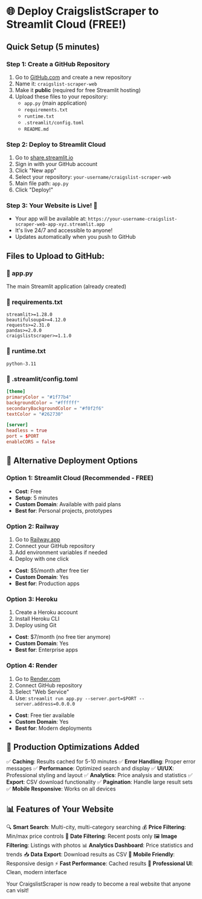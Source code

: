 # 🌐 Deploy CraigslistScraper to Streamlit Cloud (FREE!)

## Quick Setup (5 minutes)

### Step 1: Create a GitHub Repository
1. Go to [GitHub.com](https://github.com) and create a new repository
2. Name it: `craigslist-scraper-web`
3. Make it **public** (required for free Streamlit hosting)
4. Upload these files to your repository:
   - `app.py` (main application)
   - `requirements.txt`
   - `runtime.txt`
   - `.streamlit/config.toml`
   - `README.md`

### Step 2: Deploy to Streamlit Cloud
1. Go to [share.streamlit.io](https://share.streamlit.io)
2. Sign in with your GitHub account
3. Click "New app"
4. Select your repository: `your-username/craigslist-scraper-web`
5. Main file path: `app.py`
6. Click "Deploy!"

### Step 3: Your Website is Live! 🎉
- Your app will be available at: `https://your-username-craigslist-scraper-web-app-xyz.streamlit.app`
- It's live 24/7 and accessible to anyone!
- Updates automatically when you push to GitHub

## Files to Upload to GitHub:

### 📄 app.py
The main Streamlit application (already created)

### 📄 requirements.txt
```
streamlit>=1.28.0
beautifulsoup4>=4.12.0
requests>=2.31.0
pandas>=2.0.0
craigslistscraper>=1.1.0
```

### 📄 runtime.txt
```
python-3.11
```

### 📄 .streamlit/config.toml
```toml
[theme]
primaryColor = "#1f77b4"
backgroundColor = "#ffffff"
secondaryBackgroundColor = "#f0f2f6"
textColor = "#262730"

[server]
headless = true
port = $PORT
enableCORS = false
```

## 🚀 Alternative Deployment Options

### Option 1: Streamlit Cloud (Recommended - FREE)
- **Cost**: Free
- **Setup**: 5 minutes
- **Custom Domain**: Available with paid plans
- **Best for**: Personal projects, prototypes

### Option 2: Railway
1. Go to [Railway.app](https://railway.app)
2. Connect your GitHub repository
3. Add environment variables if needed
4. Deploy with one click
- **Cost**: $5/month after free tier
- **Custom Domain**: Yes
- **Best for**: Production apps

### Option 3: Heroku
1. Create a Heroku account
2. Install Heroku CLI
3. Deploy using Git
- **Cost**: $7/month (no free tier anymore)
- **Custom Domain**: Yes
- **Best for**: Enterprise apps

### Option 4: Render
1. Go to [Render.com](https://render.com)
2. Connect GitHub repository
3. Select "Web Service"
4. Use: `streamlit run app.py --server.port=$PORT --server.address=0.0.0.0`
- **Cost**: Free tier available
- **Custom Domain**: Yes
- **Best for**: Modern deployments

## 🔧 Production Optimizations Added

✅ **Caching**: Results cached for 5-10 minutes
✅ **Error Handling**: Proper error messages
✅ **Performance**: Optimized search and display
✅ **UI/UX**: Professional styling and layout
✅ **Analytics**: Price analysis and statistics
✅ **Export**: CSV download functionality
✅ **Pagination**: Handle large result sets
✅ **Mobile Responsive**: Works on all devices

## 📊 Features of Your Website

🔍 **Smart Search**: Multi-city, multi-category searching
💰 **Price Filtering**: Min/max price controls
📅 **Date Filtering**: Recent posts only
🖼️ **Image Filtering**: Listings with photos
📊 **Analytics Dashboard**: Price statistics and trends
📥 **Data Export**: Download results as CSV
📱 **Mobile Friendly**: Responsive design
⚡ **Fast Performance**: Cached results
🎨 **Professional UI**: Clean, modern interface

Your CraigslistScraper is now ready to become a real website that anyone can visit!